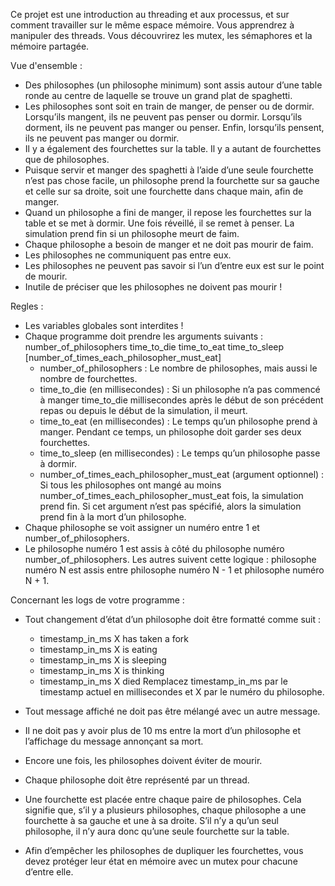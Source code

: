 Ce projet est une introduction au threading et aux processus, et sur comment travailler
sur le même espace mémoire.
Vous apprendrez à manipuler des threads.
Vous découvrirez les mutex, les sémaphores et la mémoire partagée.

Vue d'ensemble :

* Des philosophes (un philosophe minimum) sont assis autour d’une table ronde au
centre de laquelle se trouve un grand plat de spaghetti.
* Les philosophes sont soit en train de manger, de penser ou de dormir.
Lorsqu’ils mangent, ils ne peuvent pas penser ou dormir.
Lorsqu’ils dorment, ils ne peuvent pas manger ou penser.
Enfin, lorsqu’ils pensent, ils ne peuvent pas manger ou dormir.
* Il y a également des fourchettes sur la table. Il y a autant de fourchettes que
de philosophes.
* Puisque servir et manger des spaghetti à l’aide d’une seule fourchette n’est pas
chose facile, un philosophe prend la fourchette sur sa gauche et celle sur sa droite,
soit une fourchette dans chaque main, afin de manger.
* Quand un philosophe a fini de manger, il repose les fourchettes sur la table et se
met à dormir. Une fois réveillé, il se remet à penser. La simulation prend fin si un
philosophe meurt de faim.
* Chaque philosophe a besoin de manger et ne doit pas mourir de faim.
* Les philosophes ne communiquent pas entre eux.
* Les philosophes ne peuvent pas savoir si l’un d’entre eux est sur le point de mourir.
* Inutile de préciser que les philosophes ne doivent pas mourir !

Regles :

* Les variables globales sont interdites !
* Chaque programme doit prendre les arguments suivants :
number_of_philosophers time_to_die time_to_eat time_to_sleep
[number_of_times_each_philosopher_must_eat]
  * number_of_philosophers : Le nombre de philosophes, mais aussi le nombre de fourchettes.
  * time_to_die (en millisecondes) : Si un philosophe n’a pas commencé à manger
time_to_die millisecondes après le début de son précédent repas ou depuis le
début de la simulation, il meurt.
  * time_to_eat (en millisecondes) : Le temps qu’un philosophe prend à manger.
Pendant ce temps, un philosophe doit garder ses deux fourchettes.
  * time_to_sleep (en millisecondes) : Le temps qu’un philosophe passe à dormir.
  * number_of_times_each_philosopher_must_eat (argument optionnel) : Si tous
les philosophes ont mangé au moins number_of_times_each_philosopher_must_eat
fois, la simulation prend fin. Si cet argument n’est pas spécifié, alors la simulation prend fin à la mort d’un philosophe.
* Chaque philosophe se voit assigner un numéro entre 1 et number_of_philosophers.
* Le philosophe numéro 1 est assis à côté du philosophe numéro number_of_philosophers.
Les autres suivent cette logique : philosophe numéro N est assis entre philosophe
numéro N - 1 et philosophe numéro N + 1.

Concernant les logs de votre programme :
* Tout changement d’état d’un philosophe doit être formatté comme suit :
  * timestamp_in_ms X has taken a fork
  * timestamp_in_ms X is eating
  * timestamp_in_ms X is sleeping
  * timestamp_in_ms X is thinking
  * timestamp_in_ms X died
Remplacez timestamp_in_ms par le timestamp actuel en millisecondes
et X par le numéro du philosophe.
* Tout message affiché ne doit pas être mélangé avec un autre message.
* Il ne doit pas y avoir plus de 10 ms entre la mort d’un philosophe et l’affichage du
message annonçant sa mort.
* Encore une fois, les philosophes doivent éviter de mourir.

* Chaque philosophe doit être représenté par un thread.
* Une fourchette est placée entre chaque paire de philosophes. Cela signifie que, s’il
y a plusieurs philosophes, chaque philosophe a une fourchette à sa gauche et une à
sa droite. S’il n’y a qu’un seul philosophe, il n’y aura donc qu’une seule fourchette
sur la table.
* Afin d’empêcher les philosophes de dupliquer les fourchettes, vous devez protéger
leur état en mémoire avec un mutex pour chacune d’entre elle.